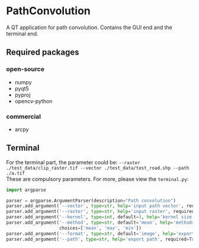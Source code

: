 # PathConvolution
A QT application for path convolution. Contains the GUI end and the terminal end.  
## Required packages 
### open-source
- numpy
- pyqt5
- pyproj
- opencv-python
### commercial
- arcpy
## Terminal
For the terminal part, the parameter could be: `--raster ./test_data/clip_raster.tif --vector ./test_data/test_road.shp --path ./a.tif`  
These are compulsory parameters. For more, please view the `terminal.py`:  
```python
import argparse

parser = argparse.ArgumentParser(description="Path convolution")
parser.add_argument('--vector', type=str, help='input path vector', required=True)
parser.add_argument('--raster', type=str, help='input raster', required=True)
parser.add_argument('--kernel', type=int, default=3, help='kernel size for convolution', choices=[3, 5, 7])
parser.add_argument('--method', type=str, default='mean', help='methods for convolution',
                    choices=['mean', 'max', 'min'])
parser.add_argument('--format', type=str, default='image', help='export format', choices=['image', 'tif'])
parser.add_argument('--path', type=str, help='export path', required=True)
```
